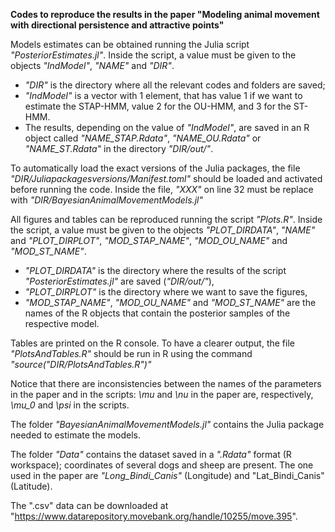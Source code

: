 **Codes to reproduce the results in the paper "Modeling animal movement with directional persistence and attractive points"**

Models estimates can be obtained running the Julia script *"PosteriorEstimates.jl"*. Inside the script, a value must be given to the objects *"IndModel"*, *"NAME"* and *"DIR"*.

 
 * *"DIR"* is the directory where all the relevant codes and folders are saved; 
 * *"IndModel"* is a vector with 1 element, that has value 1 if we want to estimate the STAP-HMM, value 2 for the OU-HMM, and 3 for the ST-HMM. 
 * The results, depending on the value of *"IndModel"*, are saved in an R object called *"NAME_STAP.Rdata"*, *"NAME_OU.Rdata"* or *"NAME_ST.Rdata"* in the directory *"DIR/out/"*.
 
To automatically load the exact versions of the Julia packages, the file *"DIR/Juliapackagesversions/Manifest.toml"* should be loaded and activated before running the code. Inside the file, *"XXX"*  on line 32 must be replace with *"DIR/BayesianAnimalMovementModels.jl"*

All figures and tables can be reproduced running the script *"Plots.R"*. Inside the script, a value must be given to the objects *"PLOT_DIRDATA"*, *"NAME"* and *"PLOT_DIRPLOT"*, *"MOD_STAP_NAME"*, *"MOD_OU_NAME"* and *"MOD_ST_NAME"*. 

 * *"PLOT_DIRDATA"* is the directory where the results of the script *"PosteriorEstimates.jl"* are saved (*"DIR/out/"*), 
 * *"PLOT_DIRPLOT"* is the directory where we want to save the figures,  
 * *"MOD_STAP_NAME"*, *"MOD_OU_NAME"* and *"MOD_ST_NAME"* are the names of the R objects that contain the posterior samples of the respective model.
 
Tables are printed on the R console. To have a clearer output, the file *"PlotsAndTables.R"* should be run in R using the command *"source("DIR/PlotsAndTables.R")"*

Notice that there are inconsistencies between the names of the parameters in the paper and in the scripts: *\mu* and *\nu* in the paper are, respectively, *\mu_0* and *\psi* in the scripts. 

The folder *"BayesianAnimalMovementModels.jl"* contains the Julia package needed to estimate the models.

The folder *"Data"* contains the dataset saved in a *".Rdata"* format (R workspace); coordinates of several dogs and sheep are present.
The one used in the paper are *"Long_Bindi_Canis"* (Longitude) and  "Lat_Bindi_Canis" (Latitude).

The ".csv" data can be downloaded at "https://www.datarepository.movebank.org/handle/10255/move.395".
